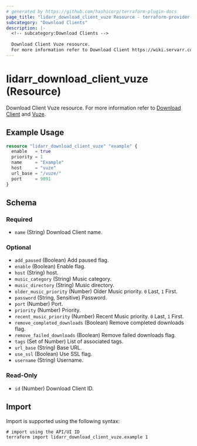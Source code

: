 ```yaml
---
# generated by https://github.com/hashicorp/terraform-plugin-docs
page_title: "lidarr_download_client_vuze Resource - terraform-provider-lidarr"
subcategory: "Download Clients"
description: |-
  <!-- subcategory:Download Clients -->
  
  Download Client Vuze resource.
  For more information refer to Download Client https://wiki.servarr.com/lidarr/settings#download-clients and Vuze https://wiki.servarr.com/lidarr/supported#vuze.
---
```


# lidarr_download_client_vuze (Resource)

<!-- subcategory:Download Clients -->
Download Client Vuze resource.
For more information refer to [Download Client](https://wiki.servarr.com/lidarr/settings#download-clients) and [Vuze](https://wiki.servarr.com/lidarr/supported#vuze).

## Example Usage

```terraform
resource "lidarr_download_client_vuze" "example" {
  enable   = true
  priority = 1
  name     = "Example"
  host     = "vuze"
  url_base = "/vuze/"
  port     = 9091
}
```

<!-- schema generated by tfplugindocs -->
## Schema

### Required

- `name` (String) Download Client name.

### Optional

- `add_paused` (Boolean) Add paused flag.
- `enable` (Boolean) Enable flag.
- `host` (String) host.
- `music_category` (String) Music category.
- `music_directory` (String) Music directory.
- `older_music_priority` (Number) Older Music priority. `0` Last, `1` First.
- `password` (String, Sensitive) Password.
- `port` (Number) Port.
- `priority` (Number) Priority.
- `recent_music_priority` (Number) Recent Music priority. `0` Last, `1` First.
- `remove_completed_downloads` (Boolean) Remove completed downloads flag.
- `remove_failed_downloads` (Boolean) Remove failed downloads flag.
- `tags` (Set of Number) List of associated tags.
- `url_base` (String) Base URL.
- `use_ssl` (Boolean) Use SSL flag.
- `username` (String) Username.

### Read-Only

- `id` (Number) Download Client ID.

## Import

Import is supported using the following syntax:

```shell
# import using the API/UI ID
terraform import lidarr_download_client_vuze.example 1
```
